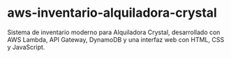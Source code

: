 # aws-inventario-alquiladora-crystal
Sistema de inventario moderno para Alquiladora Crystal, desarrollado con AWS Lambda, API Gateway, DynamoDB y una interfaz web con HTML, CSS y JavaScript.
